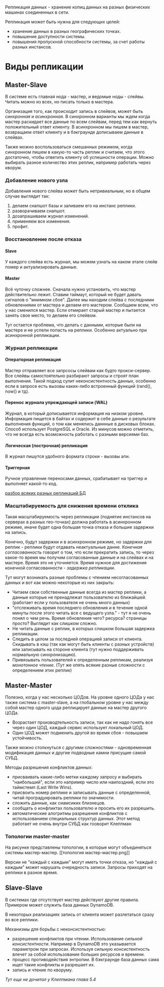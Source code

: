 Репликация данных - хранение копиц данных на разных физических машинах соединенных в сети.

Репликация может быть нужна для следующих целей:
 - хранение данных в разных географических точках.
 - повышение доступности системы.
 - повышения пропускной способности системы, за счет работы разных инстансов.

# Виды репликации
## Master-Slave
В системе есть главная нодa - мастер, и ведомые ноды - слейвы. Читать можно из всех, но писать только в мастера.

Организация того, как происходит запись в слейвов, может быть _синхронная_ и _асинхронная_. В синхронном варианты мы ждем когда мастер раскидает все данные по всем слейвам, перед тем как вернуть положительный ответ клиенту. В асинхронном мы пишем в мастер, возвращаем ответ клиенту и в бэкграунде дописываем данные в слейвах. 

Также можно воспользоваться смешанных режимом, когда синхронном пишем в какую-то часть реплик и считаем, что этого достаточно, чтобы ответить клиенту об успешности операции. Можно выбирать разное количество этих реплик, например работать через кворум.

### Добавление нового узла
Добавления нового слейва может быть нетривиальным, но в общем случае выглядит так:
1. делаем снапшот базы и заливаем его на инстанс реплики.
2. разворачиваем снапшот.
3. дозапрашиваем журнал изменений.
4. применяем все изменения.
5. профит.

### Восстановление после отказа
#### Slave
У каждого слейва есть журнал, мы можем узнать на каком этапе слейв помер и актуализировать данные.

#### Master
Всё чуточку сложнее. Сначала нужно установить, что мастер действительно лежит. Ставим таймаут, который не будет давать сигналов о "мнимном сбое". Далее мы находим слейва с последними обновлениями от мастера и делаем его мастером. Сообщаем всем, что у нас сменился мастер. Если отмирает старый мастер и пытается занять свое место, то делаем его слейвом.

Тут остается проблема, что делать с данными, которые были на мастере и не успели попасть на реплики. Особенно актуально при асинхронной репликации.

### Журнал репликации
#### Операторная репликация
Мастер отправляет все запрсосы слейвам как будто прокси-сервер. Все слейвы самостоятельно разбирают запросы и строят план выполнения. Такой подход сулит неконсистентность данных, особенно если в запросе есть вызовы каких-либо встроенный функций (rand(), now() и тд).

#### Перенос журнала упреждающей записи (WAL)
Журнал, в который дописывается информация на низком уровне. Информация пищется в байтах и содержит в себе данные о результате выполнения функций, о том как менялись даннные в дисковых блоках. Способ использует PostgreSQL и Oracle. Из минусов можно отметить, что не всегда есть возможность работать с разными версиями баз.

#### Логическая (построчная) репликация
В журнал пишутся удобного формата строки - вызовы апи.

#### Триггерная
Ручное управление переносами данных, срабатывает на триггер и выполняет какой-то код.

[разбор всяких разных репликаций БД](https://habr.com/ru/post/514500/)


### Масштабируемость для снижения времени отклика
Такая масштабируемость через репликации (поднятие инстансов на серверах в разных гео-точках) должна работать в асинхронном режиме, иначе будет одна большая точка отказа и большие задержки на запись.

Конечно, будут задержки и в асинхронном режиме, но задержки для реплик - реплики будут отдавать неактуальные данне. _Конечная согласованность_ говорит о том, что если прекратить запись, то через какое-то время мы получим согласованные данные и на слейвах и на мастере. Время это не уточняется. Время нужное для достижения конечной согласованности - _задержка репликации_.

Тут могут возникать разные проблемы с чтением несогласованных данных и вот как можно некоторые из них закрыть:
- Читаем свои собственные данные всегда из мастер реплики, а данные которые не пренадлежат пользователю из ближайшей. (работает если у пользователя не очень много данных)
- "отслеживать время последнего обновления и в течение одной минуты после этого читать все с ведущего узла." - тут я не очень понял о чем речь. Время обновления чего? ресурса? страницы просто? Выглядит как слишком сложно.
- Не читать данные с реплик, в которых слишком большая задержка репликации.
- Следить в целом за последней операцией записи от клиента. Скидывать в кэш (так как могут быть клиенты с разных устройств) или записывать на стороне клиента (тут нужно поддерживать нормальную синхронизацию).
- Привязывать пользователей к определенным репликам, реализуя _монотонное чтение_. (Тут же опять всякие разные сложности с определением этих реплик)

## Master-Master
Полезно, когда у нас несколько ЦОДов. На уровне одного ЦОДа у нас также система с master-slave, а на глобальном уровне у нас между собой мастер одного цода реплицирует данные на мастер другого ЦОДа.

- Возрастает производтельность записи, так как не надо гонять все через один ЦОД, каждый сервис использует локальный ЦОД.
- Один ЦОД может подменить другой во время сбоя - повышаем устойчивость.

Также можно столкнуться с другими сложностями - одновременная модификация данных и другие подводные камни присущие самой СУБД.

Методы разрешения конфликтов данных:
- присваивать какие-либо метки каждому запросу и выбирать "наибольший", если это например число или наипоздний, если это таймстемп (Last Write Wins).
- присвоить номер реплике и записывать данные с определенной, читай проградуировать реплики по значимости.
- сложить данные, как сиамсиких близнецов.
- сообщать о конфликтах пользователю и просить его их разрешить.
- автоматические алогритмы разрешения конфликтов с использованием специальных структур данных. Этот метод работает не очень внутри СУБД как гооворит Клеппман

### Топологии master-master
На рисунке представлены топологии,  в которые могут объединяться системы мастер-мастер. 
[[топология мастер-мастер.png]]

Версии не "каждый с каждым" могут иметь точки отказа, но "каждый с каждым" может нарушать очередность записи. Запросы приходят на реплики в разное время.

## Slave-Slave
В системах где отсутствует мастер действуют другие правила. Примером может служить база данных DynamoDB.

В некоторых реализациях запись от клиента может разлетаться сразу во все реплики.

Механизмы для борьбы с неконсистентностью:
 - разрешение конфликтов при чтении. Использование _сильной консистентности_. Например в DynamoDB это указывается параметром при запросах. Используя сильную консистентность влечет за собой использование больших ресурсов и времени.
 - процесс противодействия энтропии. В бэкграунде база данных сама ищет такие конфликты и разрешает их.
 - запись и чтение по кворуму.
 
 _Тут еще не дочитал у Клеппмана глава 5.4_
 